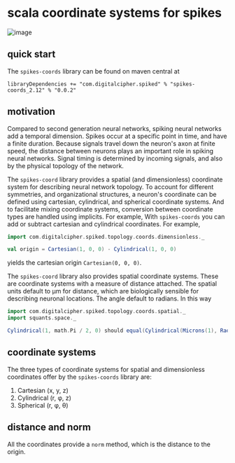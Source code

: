 # scala coordinate systems for spikes

![image](https://travis-ci.com/robphilipp/coordinates.svg?branch=master)

## quick start
The `spikes-coords` library can be found on maven central at

```sbtshell
libraryDependencies += "com.digitalcipher.spiked" % "spikes-coords_2.12" % "0.0.2"
```

## motivation
Compared to second generation neural networks, spiking neural networks add a temporal dimension. Spikes
occur at a specific point in time, and have a finite duration. Because signals travel down the neuron's axon
at finite speed, the distance between neurons plays an important role in spiking neural networks. Signal
timing is determined by incoming signals, and also by the physical topology of the network.

The `spikes-coord` library provides a spatial (and dimensionless) coordinate system for describing neural
network topology. To account for different symmetries, and organizational structures, a neuron's coordinate
can be defined using cartesian, cylindrical, and spherical coordinate systems. And to facilitate mixing 
coordinate systems, conversion between coordinate types are handled using implicits. For example, With 
`spikes-coords` you can add or subtract cartesian and cylindrical coordinates. For example,

```scala
import com.digitalcipher.spiked.topology.coords.dimensionless._

val origin = Cartesian(1, 0, 0) - Cylindrical(1, 0, 0)
```

yields the cartesian origin `Cartesian(0, 0, 0)`.

The `spikes-coord` library also provides spatial coordinate systems. These are coordinate systems with
a measure of distance attached. The spatial units default to µm for distance, which are biologically 
sensible for describing neuronal locations. The angle default to radians. In this way

```scala
import com.digitalcipher.spiked.topology.coords.spatial._
import squants.space._

Cylindrical(1, math.Pi / 2, 0) should equal(Cylindrical(Microns(1), Radians(math.Pi / 2), Microns(0)))
```

## coordinate systems

The three types of coordinate systems for spatial and dimensionless coordinates offer by the `spikes-coords` 
library are:
1. Cartesian (x, y, z)
2. Cylindrical (r, φ, z)
3. Spherical (r, φ, θ)

## distance and norm
All the coordinates provide a `norm` method, which is the distance to the origin.

